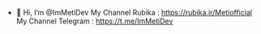 - 👋 Hi, I’m @ImMetiDev
My Channel Rubika : https://rubika.ir/Metiofficial
My Channel Telegram : https://t.me/ImMetiDev
<!---
ImMetiDev/ImMetiDev - AloneVictor Man AloneVictor Hastam ya hamon ImMetiDev... 🔖
--->
